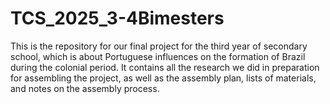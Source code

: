 # TCS_2025_3-4Bimesters
This is the repository for our final project for the third year of secondary school, which is about Portuguese influences on the formation of Brazil during the colonial period. It contains all the research we did in preparation for assembling the project, as well as the assembly plan, lists of materials, and notes on the assembly process.
